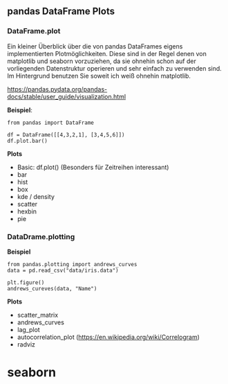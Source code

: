 ## pandas DataFrame Plots
### DataFrame.plot


Ein kleiner Überblick über die von pandas DataFrames eigens implementierten Plotmöglichkeiten. Diese sind in der Regel denen von matplotlib und seaborn vorzuziehen, da sie ohnehin schon auf der vorliegenden Datenstruktur operieren und sehr einfach zu verwenden sind. Im Hintergrund benutzen Sie soweit ich weiß ohnehin matplotlib.

https://pandas.pydata.org/pandas-docs/stable/user_guide/visualization.html

**Beispiel**:
```
from pandas import DataFrame

df = DataFrame([[4,3,2,1], [3,4,5,6]])
df.plot.bar()

```


**Plots**
- Basic: df.plot() (Besonders für Zeitreihen interessant)
- bar
- hist
- box
- kde / density
- scatter
- hexbin
- pie

### DataDrame.plotting

**Beispiel**
```
from pandas.plotting import andrews_curves
data = pd.read_csv("data/iris.data")

plt.figure()
andrews_cureves(data, "Name")

```
**Plots**
- scatter_matrix
- andrews_curves
- lag_plot
- autocorrelation_plot (https://en.wikipedia.org/wiki/Correlogram)
- radviz


# seaborn
